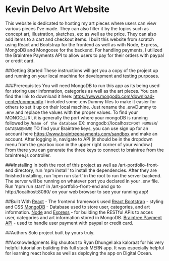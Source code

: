 # Kevin Delvo Art Website
This website is dedicated to hosting my art pieces where users can view various pieces I've made. They can also filter it by the topics such as concept art, illustration, sketches, etc as well as the price. They can also add items to a cart and checkout items. I built this website from scratch using React and Bootstrap for the frontend as well as with Node, Express, MongoDB and Mongoose for the backend. For handling payments, I utilized the Braintree Payments API to allow users to pay for their orders with paypal or credit card.

##Getting Started
These instructions will get you a copy of the project up and running on your local machine for development and testing purposes.

###Prerequisites
You will need MongoDB to run this app as its being used for storing user information, categories as well as the art pieces. You can find the link to download it here: https://www.mongodb.com/download-center/community
I included some .envDummy files to make it easier for others to set it up on their local machine. Just rename the .envDummy to .env and replace the values with the proper values.
To find your MONGO_URI, it is generally the port where your mongoDB is running followed by /`Name of the database` EX: mongodb://localhost:`PORT NUMBER`/ `DATABASENAME`
TO find your Braintree keys, you can use sign up for an account here https://www.braintreepayments.com/sandbox and make an account. After logging in, navigate to API (it should be in the dropdown menu from the gearbox icon in the upper right corner of your window.) From there you can generate the three keys to connect to braintree from the braintree.js controller.

###Installing
In both the root of this project as well as /art-portfolio-front-end directory, run 'npm install' to install the dependencies.
After they are finished installing, run 'npm run start' in the root to run the server backend. The server will be running on whatever port you declared in your .env file. Run 'npm run start' in /art-portfolio-front-end and go to http://localhost:8080/ on your web browser to see your running app!

##Built With
[React](https://reactjs.org/) - The frontend framework used
[React Bootstrap](https://react-bootstrap.github.io/) - styling and CSS
[MongoDB](https://www.mongodb.com/) - Database used to store user, categories, and art information.
[Node](https://nodejs.org/en/) and [Express](https://expressjs.com/) - for building the RESTful APIs to acces user, categories and art information stored in MongoDB.
[Braintree Payment API](https://www.braintreepayments.com/) - used to handle user payment with paypal or credit card.

##Authors
Solo project built by yours truly.

##Acknowledgments
Big shoutout to Ryan Dhungel aka kaloraat for his very helpful tutorial on building this full stack MERN app. It was especially helpful for learning react hooks as well as deploying the app on Digital Ocean.